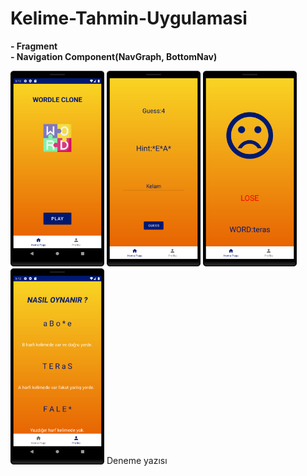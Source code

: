 # Kelime-Tahmin-Uygulamasi

<b>- Fragment</b>
<br>
<b>- Navigation Component(NavGraph, BottomNav)</b>
 
<img src="Screenshots/homepage.png" width="150"/>
<img src="Screenshots/guessPage.png" width="150"/>
<img src="Screenshots/resultPage.png" width="150"/>
<img src="Screenshots/profilePage.png" width="150"/>
Deneme yazısı
